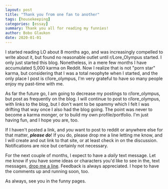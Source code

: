 ```yaml
---
layout: post
title: "Thank you from one fan to another"
tags: [housekeeping]
categories: [essay]
summary: Thank you all for reading my funnies!
author: Bobo Glaukon
date: 2020-01-01
---
```


I started reading LO about 8 months ago, and was increasingly compelled to write about it, but found no reasonable outlet until r/Lore_Olympus started. I only just started this blog. Nonetheless, in a mere few months I have accumulated 5,000 karma on Reddit. Now I realize that is not "porn star" karma, but considering that I was a total neophyte when I started, and the only place I post is r/lore_olympus, I'm very grateful to have so many people enjoy my past-time with me.

As far the future go, I am going to decrease my postings to r/lore_olympus, but post as frequently on the blog. I will continue to post to r/lore_olympus, with links to the blog, but I don't want to be spammy which I felt I was drifting that way once I also had the blog going. The point was never to become a karma monger, or to build my own profile/portfolio. I'm just having fun, and I hope you are, too.

If I haven't posted a link, and *you* want to post to reddit or anywhere else for that matter, ***please do***! If you do, please drop me a line letting me know, and I will create and out link to that site, or at least check in on the discussion. Notifications are nice but certainly not necessary.

For the next couple of months, I expect to have a *daily* text message. Let me know if you have some ideas or characters you'd like to see in the, text messages, [drop me a line](emailto:bobotheowl@protonmail.com). Feedback is always appreciated.  I hope to have the comments up and running soon, too.

As always, see you in the funny pages.

